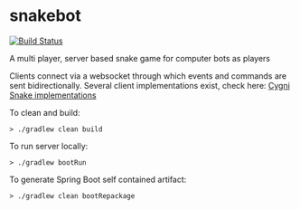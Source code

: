 # snakebot
[![Build Status](http://jenkins.snake.cygni.se/buildStatus/icon?job=Snake)](http://jenkins.snake.cygni.se/job/Snake/)

A multi player, server based snake game for computer bots as players

Clients connect via a websocket through which events and commands are sent bidirectionally.
Several client implementations exist, check here: [Cygni Snake implementations](https://github.com/cygni/snakebot-clients)

To clean and build:
```
> ./gradlew clean build
```

To run server locally:
```
> ./gradlew bootRun
```

To generate Spring Boot self contained artifact:
```
> ./gradlew clean bootRepackage
```

